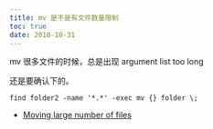 ```yaml
---
title: mv 是不是有文件数量限制
toc: true
date: 2018-10-31
---
```



mv 很多文件的时候，总是出现 argument list too long

还是要确认下的。

```
find folder2 -name '*.*' -exec mv {} folder \;
```



- [Moving large number of files](https://stackoverflow.com/questions/11942422/moving-large-number-of-files)
